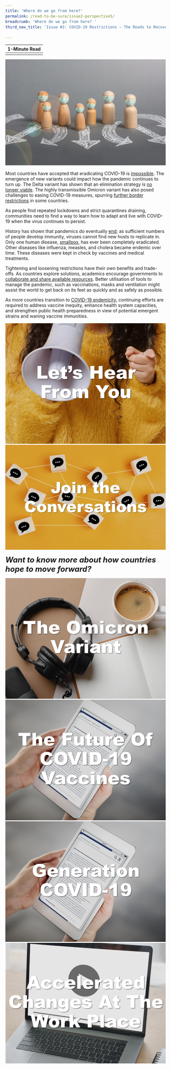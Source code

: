 ```yaml
---
title: 'Where do we go from here?'
permalink: /read-to-be-sure/issue2-perspective5/
breadcrumb: 'Where do we go from here? '
third_nav_title: 'Issue #2: COVID-19 Restrictions — The Roads to Recovery'

---
```


| **1-Minute Read** |
| :---------------: |
|                   |

![](../images/rtbs2-perspective5-notext.jpg)

Most countries have accepted that eradicating COVID-19 is [impossible](https://www.economist.com/briefing/2021/10/16/how-the-world-learns-to-live-with-covid-19). The emergence of new variants could impact how the pandemic continues to turn up. The Delta variant has shown that an elimination strategy is [no longer viable](https://www.cnbc.com/2021/10/05/zero-covid-strategies-abandoned-in-the-face-of-the-delta-variant.html). The highly transmissible Omicron variant has also posed challenges to easing COVID-19 measures, spurring [further border restrictions](https://www.japantimes.co.jp/news/2021/12/01/asia-pacific/china-covid-zero-omicron/) in some countries. 

 

As people find repeated lockdowns and strict quarantines draining, communities need to find a way to learn how to adapt and live with COVID-19 when the virus continues to persist.

 

History has shown that pandemics do eventually [end](https://www.straitstimes.com/opinion/from-plague-to-polio-how-do-pandemics-end); as sufficient numbers of people develop immunity, viruses cannot find new hosts to replicate in. Only one human disease, [smallpox](https://asm.org/Articles/2020/March/Disease-Eradication-What-Does-It-Take-to-Wipe-out), has ever been completely eradicated. Other diseases like influenza, measles, and cholera became endemic over time. These diseases were kept in check by vaccines and medical treatments. 

 

Tightening and loosening restrictions have their own benefits and trade-offs. As countries explore solutions, academics encourage governments to [collaborate and share available resources](https://www.sciencedirect.com/science/article/pii/S2666776221001988). Better utilisation of tools to manage the pandemic, such as vaccinations, masks and ventilation might assist the world to get back on its feet as quickly and as safely as possible. 

 

As more countries transition to [COVID-19 endemicity](https://www.bmj.com/content/375/bmj-2021-067508), continuing efforts are required to address vaccine inequity, enhance health system capacities, and strengthen public health preparedness in view of potential emergent strains and waning vaccine immunities. 

  

<div>
<div class="row is-multiline">
    <div class="col is-half-desktop is-half-tablet">
<a href=""><img src="../images/rtbs2-lets-hear-from-you.jpg" alt="Let's Hear From You"></a>
</div>
    <div class="col is-half-desktop is-half-tablet">
<a href=""><img src="../images/rtbs2-join-the-convo.jpg" alt="image 2"></a>
</div>    
</div>	
</div>	




***<font size=5>Want to know more about how countries hope to move forward?</font>***

<div>
<div class="row is-multiline">
    <div class="col is-half-desktop is-half-tablet">
<a href="https://www.nature.com/articles/d41586-021-03562-8"><img src="../images/rtbs2-perspective5-listen1.jpg" alt="The omicron variant (podcast)image 2"></a>
</div>
    <div class="col is-half-desktop is-half-tablet">
<a href="https://www.bbc.com/future/article/20211201-what-will-the-next-generation-of-covid-19-vaccines-be-like"><img src="../images/rtbs2-perspective5-read1.jpg" alt="The future of COVID-19 vaccines"></a>
</div>
    <div class="col is-half-desktop is-half-tablet">
<a href="https://www.channelnewsasia.com/singapore/big-read-COVID-19-young-people-millenials-generation-z-future-2311476"><img src="../images/rtbs2-perspective5-read2.jpg" alt="Generation COVID-19 – long term implications"></a>
</div>
    <div class="col is-half-desktop is-half-tablet">
<a href="https://www.mckinsey.com/Videos/video?vid=6233052089001&plyrid=HkOJqCPWdb&aid=56CFE93E-67A1-451D-B5CB-4D3286947974"><img src="../images/rtbs2-perspective5-watch1.jpg" alt="Accelerated changes at the work place (video)"></a>
</div>
</div>	
</div>





